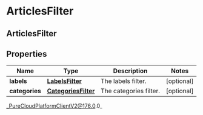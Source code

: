 # ArticlesFilter

## ArticlesFilter

## Properties

|Name | Type | Description | Notes|
|------------ | ------------- | ------------- | -------------|
| **labels** | [**LabelsFilter**](LabelsFilter) | The labels filter. | [optional] |
| **categories** | [**CategoriesFilter**](CategoriesFilter) | The categories filter. | [optional] |



_PureCloudPlatformClientV2@176.0.0_
